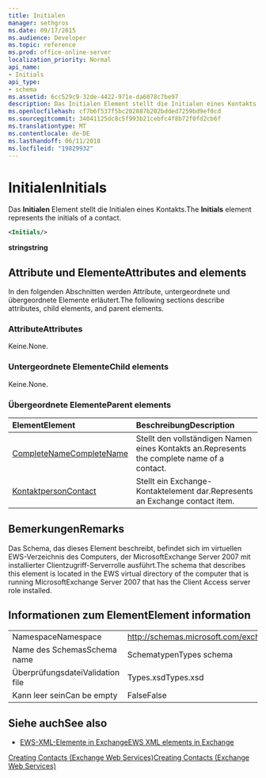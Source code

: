 ```yaml
---
title: Initialen
manager: sethgros
ms.date: 09/17/2015
ms.audience: Developer
ms.topic: reference
ms.prod: office-online-server
localization_priority: Normal
api_name:
- Initials
api_type:
- schema
ms.assetid: 6cc529c9-32de-4422-971e-da6078c7be97
description: Das Initialen Element stellt die Initialen eines Kontakts.
ms.openlocfilehash: cf7b6f537f5bc202887b202bdded7259bd9ef0cd
ms.sourcegitcommit: 34041125dc8c5f993b21cebfc4f8b72f0fd2cb6f
ms.translationtype: MT
ms.contentlocale: de-DE
ms.lasthandoff: 06/11/2018
ms.locfileid: "19829932"
---
```

# <a name="initials"></a><span data-ttu-id="9bccc-103">Initialen</span><span class="sxs-lookup"><span data-stu-id="9bccc-103">Initials</span></span>

<span data-ttu-id="9bccc-104">Das **Initialen** Element stellt die Initialen eines Kontakts.</span><span class="sxs-lookup"><span data-stu-id="9bccc-104">The **Initials** element represents the initials of a contact.</span></span> 
  
```xml
<Initials/>
```

 <span data-ttu-id="9bccc-105">**string**</span><span class="sxs-lookup"><span data-stu-id="9bccc-105">**string**</span></span>
## <a name="attributes-and-elements"></a><span data-ttu-id="9bccc-106">Attribute und Elemente</span><span class="sxs-lookup"><span data-stu-id="9bccc-106">Attributes and elements</span></span>

<span data-ttu-id="9bccc-107">In den folgenden Abschnitten werden Attribute, untergeordnete und übergeordnete Elemente erläutert.</span><span class="sxs-lookup"><span data-stu-id="9bccc-107">The following sections describe attributes, child elements, and parent elements.</span></span>
  
### <a name="attributes"></a><span data-ttu-id="9bccc-108">Attribute</span><span class="sxs-lookup"><span data-stu-id="9bccc-108">Attributes</span></span>

<span data-ttu-id="9bccc-109">Keine.</span><span class="sxs-lookup"><span data-stu-id="9bccc-109">None.</span></span>
  
### <a name="child-elements"></a><span data-ttu-id="9bccc-110">Untergeordnete Elemente</span><span class="sxs-lookup"><span data-stu-id="9bccc-110">Child elements</span></span>

<span data-ttu-id="9bccc-111">Keine.</span><span class="sxs-lookup"><span data-stu-id="9bccc-111">None.</span></span>
  
### <a name="parent-elements"></a><span data-ttu-id="9bccc-112">Übergeordnete Elemente</span><span class="sxs-lookup"><span data-stu-id="9bccc-112">Parent elements</span></span>

|<span data-ttu-id="9bccc-113">**Element**</span><span class="sxs-lookup"><span data-stu-id="9bccc-113">**Element**</span></span>|<span data-ttu-id="9bccc-114">**Beschreibung**</span><span class="sxs-lookup"><span data-stu-id="9bccc-114">**Description**</span></span>|
|:-----|:-----|
|[<span data-ttu-id="9bccc-115">CompleteName</span><span class="sxs-lookup"><span data-stu-id="9bccc-115">CompleteName</span></span>](completename.md) <br/> |<span data-ttu-id="9bccc-116">Stellt den vollständigen Namen eines Kontakts an.</span><span class="sxs-lookup"><span data-stu-id="9bccc-116">Represents the complete name of a contact.</span></span>  <br/> |
|[<span data-ttu-id="9bccc-117">Kontaktperson</span><span class="sxs-lookup"><span data-stu-id="9bccc-117">Contact</span></span>](contact.md) <br/> |<span data-ttu-id="9bccc-118">Stellt ein Exchange-Kontaktelement dar.</span><span class="sxs-lookup"><span data-stu-id="9bccc-118">Represents an Exchange contact item.</span></span>  <br/> |
   
## <a name="remarks"></a><span data-ttu-id="9bccc-119">Bemerkungen</span><span class="sxs-lookup"><span data-stu-id="9bccc-119">Remarks</span></span>

<span data-ttu-id="9bccc-120">Das Schema, das dieses Element beschreibt, befindet sich im virtuellen EWS-Verzeichnis des Computers, der MicrosoftExchange Server 2007 mit installierter Clientzugriff-Serverrolle ausführt.</span><span class="sxs-lookup"><span data-stu-id="9bccc-120">The schema that describes this element is located in the EWS virtual directory of the computer that is running MicrosoftExchange Server 2007 that has the Client Access server role installed.</span></span>
  
## <a name="element-information"></a><span data-ttu-id="9bccc-121">Informationen zum Element</span><span class="sxs-lookup"><span data-stu-id="9bccc-121">Element information</span></span>

|||
|:-----|:-----|
|<span data-ttu-id="9bccc-122">Namespace</span><span class="sxs-lookup"><span data-stu-id="9bccc-122">Namespace</span></span>  <br/> |http://schemas.microsoft.com/exchange/services/2006/types  <br/> |
|<span data-ttu-id="9bccc-123">Name des Schemas</span><span class="sxs-lookup"><span data-stu-id="9bccc-123">Schema name</span></span>  <br/> |<span data-ttu-id="9bccc-124">Schematypen</span><span class="sxs-lookup"><span data-stu-id="9bccc-124">Types schema</span></span>  <br/> |
|<span data-ttu-id="9bccc-125">Überprüfungsdatei</span><span class="sxs-lookup"><span data-stu-id="9bccc-125">Validation file</span></span>  <br/> |<span data-ttu-id="9bccc-126">Types.xsd</span><span class="sxs-lookup"><span data-stu-id="9bccc-126">Types.xsd</span></span>  <br/> |
|<span data-ttu-id="9bccc-127">Kann leer sein</span><span class="sxs-lookup"><span data-stu-id="9bccc-127">Can be empty</span></span>  <br/> |<span data-ttu-id="9bccc-128">False</span><span class="sxs-lookup"><span data-stu-id="9bccc-128">False</span></span>  <br/> |
   
## <a name="see-also"></a><span data-ttu-id="9bccc-129">Siehe auch</span><span class="sxs-lookup"><span data-stu-id="9bccc-129">See also</span></span>



- [<span data-ttu-id="9bccc-130">EWS-XML-Elemente in Exchange</span><span class="sxs-lookup"><span data-stu-id="9bccc-130">EWS XML elements in Exchange</span></span>](ews-xml-elements-in-exchange.md)


[<span data-ttu-id="9bccc-131">Creating Contacts (Exchange Web Services)</span><span class="sxs-lookup"><span data-stu-id="9bccc-131">Creating Contacts (Exchange Web Services)</span></span>](http://msdn.microsoft.com/library/4845917e-70d1-481c-bbd7-011ec6571789%28Office.15%29.aspx)

